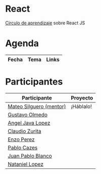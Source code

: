 # React 
[Circulo de aprendizaje](https://raw.githubusercontent.com/circulo-aprendizaje/organizacion) sobre React JS

# Agenda

| Fecha  | Tema | Links |
| ------------- | ------------- | ------------- |

# Participantes

| Participante   | Proyecto |
| ------------- | ------------- | 
| [Mateo Silguero (mentor)](https://github.com/circulo-aprendizaje/organizacion/blob/master/mensajes/mateo-silguero_mentor.md) | ¡Háblalo! |  
| [Gustavo Olmedo](https://github.com/circulo-aprendizaje/organizacion/blob/master/mensajes/gustavo_olmedo.md)  | |
| [Angel Java Lopez](https://github.com/circulo-aprendizaje/organizacion/blob/master/mensajes/ajlopez_aprendiz.md)   | |
| [Claudio Zurita](https://github.com/circulo-aprendizaje/organizacion/blob/master/mensajes/claudio_zurita.md) | |
| [Enzo Perez](https://github.com/circulo-aprendizaje/organizacion/blob/master/mensajes/enzoPerez.md) | |
| [Pablo Cazes](https://github.com/circulo-aprendizaje/organizacion/blob/master/mensajes/pablo_cazes.md) | |
| [Juan Pablo Blanco](https://github.com/circulo-aprendizaje/organizacion/blob/master/mensajes) | |
| [Nataniel Lopez](https://github.com/circulo-aprendizaje/organizacion/blob/master/mensajes) | |